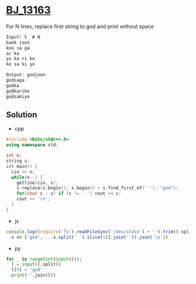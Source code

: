 # [BJ_13163](https://acmicpc.net/problem/13163)

For N lines, replace first string to god and print without space

```txt
Input: 5  # N
baek joon
koo sa ga
ac ka
yu ka ri ko
ke sa ki yo

Output: godjoon
godsaga
godka
godkariko
godsakiyo
```

## Solution

* cpp

```cpp
#include <bits/stdc++.h>
using namespace std;

int n;
string s;
int main() {
  cin >> n;
  while(n--) {
    getline(cin, s);
    s.replace(s.begin(), s.begin() + s.find_first_of(' '), "god");
    for(char c : s) if (c != ' ') cout << c;
    cout << '\n';
  }
}
```

* js

```js
console.log((require('fs').readFileSync('/dev/stdin') + '').trim().split('\n').slice(1).map(
  x => ['god', ...x.split(' ').slice(1)].join('')).join('\n'))
```

* py

```py
for _ in range(int(input())):
  l = input().split()
  l[0] = 'god'
  print(''.join(l))
```
